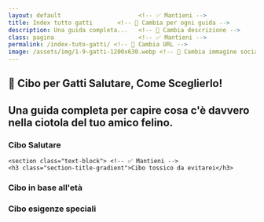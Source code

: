 ```yaml
---
layout: default                      <!-- ✅ Mantieni -->
title: Index tutto gatti       <!-- 🔄 Cambia per ogni guida -->
description: Una guida completa...   <!-- 🔄 Cambia descrizione -->
class: pagina                        <!-- ✅ Mantieni -->
permalink: /index-tuto-gatti/ <!-- 🔄 Cambia URL -->
image: /assets/img/1-9-gatti-1200x630.webp <!-- 🔄 Cambia immagine social -->
---
```


<main class="layout-wrapper"> <!-- ✅ Mantieni -->
  
<section class="intro">
  <h1 class="main-title-centered">🍴 Cibo per Gatti Salutare, Come Sceglierlo!</h1>
  <h2 class="small-title">
    Una guida completa per capire cosa c'è davvero nella ciotola del tuo amico felino.
  </h2>
</section>


   <section class="text-block"> <!-- ✅ Mantieni -->
    <h3 class="section-title-gradient">Cibo Salutare</h3>
  </section>

    <section class="text-block"> <!-- ✅ Mantieni -->
    <h3 class="section-title-gradient">Cibo tossico da evitarei</h3>
  </section>

 <section class="text-block"> <!-- ✅ Mantieni -->
    <h3 class="section-title-gradient">Cibo in base all'età</h3>
  </section>

   <section class="text-block"> <!-- ✅ Mantieni -->
    <h3 class="section-title-gradient">Cibo esigenze speciali</h3>
  </section>

  
</main>
